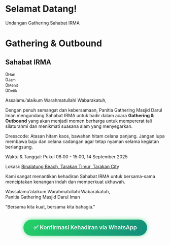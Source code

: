 
<html lang="id">
<head>
<meta charset="UTF-8" />
<meta name="viewport" content="width=device-width, initial-scale=1" />
<title>Undangan Gathering Sahabat IRMA</title>

<!-- Google Fonts -->
<link href="https://fonts.googleapis.com/css2?family=Great+Vibes&family=Poppins:wght@400;600;700&display=swap" rel="stylesheet" />

<style>
  /* --- Bagian CSS yang sebelumnya sudah ada --- */
  /* ... (potongan kode CSS sebelumnya tetap sama) ... */

  /* Tombol RSVP */
  .rsvp-btn {
    display: inline-block;
    margin: 2rem auto 0;
    padding: 0.9rem 2rem;
    font-size: 1.1rem;
    font-weight: 600;
    color: #fff;
    background: linear-gradient(135deg, #25D366, #128C7E);
    border-radius: 50px;
    text-decoration: none;
    text-align: center;
    transition: all 0.3s ease;
    box-shadow: 0 0 12px rgba(37, 211, 102, 0.6);
    animation: pulseWA 2s infinite;
  }
  .rsvp-btn:hover {
    transform: scale(1.05);
    box-shadow: 0 0 20px rgba(37, 211, 102, 0.9);
  }

  @keyframes pulseWA {
    0%, 100% { box-shadow: 0 0 12px rgba(37, 211, 102, 0.6); }
    50% { box-shadow: 0 0 22px rgba(37, 211, 102, 0.9); }
  }
</style>
</head>
<body>

<!-- Overlay Intro -->
<div id="convety-overlay">
  <h1>Selamat Datang!</h1>
  <p>Undangan Gathering Sahabat IRMA</p>
</div>

<div class="container">
  <h1>Gathering & Outbound</h1>
  <h2>Sahabat IRMA</h2>

  <!-- Countdown -->
  <div class="countdown" id="countdown">
    <div class="time-box"><span id="days">0</span><small>Hari</small></div>
    <div class="time-box"><span id="hours">0</span><small>Jam</small></div>
    <div class="time-box"><span id="minutes">0</span><small>Menit</small></div>
    <div class="time-box"><span id="seconds">0</span><small>Detik</small></div>
  </div>

  <p>Assalamu’alaikum Warahmatullahi Wabarakatuh,</p>

  <p>Dengan penuh semangat dan kebersamaan, Panitia Gathering Masjid Darul Iman mengundang Sahabat IRMA untuk hadir dalam acara <strong>Gathering & Outbound</strong> yang akan menjadi momen berharga untuk mempererat tali silaturahmi dan menikmati suasana alam yang menyegarkan.</p>

  <p><span class="highlight">Dresscode:</span> Atasan hitam kaos, bawahan hitam celana panjang. Jangan lupa membawa baju dan celana cadangan agar tetap nyaman selama kegiatan berlangsung.</p>

  <p><span class="highlight">Waktu & Tanggal:</span> Pukul 08:00 - 15:00, <time datetime="2025-09-14T08:00:00">14 September 2025</time></p>

  <p><span class="highlight">Lokasi:</span> 
    <a href="https://maps.app.goo.gl/t7p2FZ4JPdKgNfyLA?g_st=aw" target="_blank" rel="noopener" class="location-link">
      Binalatung Beach, Tarakan Timur, Tarakan City
    </a>
  </p>

  <p>Kami sangat menantikan kehadiran Sahabat IRMA untuk bersama-sama menciptakan kenangan indah dan memperkuat ukhuwah.</p>

  <p>Wassalamu’alaikum Warahmatullahi Wabarakatuh,<br/>Panitia Gathering Masjid Darul Iman</p>

  <div class="footer">"Bersama kita kuat, bersama kita bahagia."</div>

  <!-- Tombol RSVP -->
  <div style="text-align:center;">
    <a href="https://wa.me/6281234567890?text=Assalamu%27alaikum%2C%20saya%20ingin%20konfirmasi%20kehadiran%20Gathering%20Sahabat%20IRMA." 
       target="_blank" class="rsvp-btn" aria-label="Konfirmasi Kehadiran via WhatsApp">
       ✅ Konfirmasi Kehadiran via WhatsApp
    </a>
  </div>
</div>

<!-- Musik Background -->
<audio id="bg-music" autoplay loop preload="auto">
  <source src="https://cdn.pixabay.com/download/audio/2022/03/15/audio_1a1a7a7a7a.mp3?filename=chill-out-ambient-11043.mp3" type="audio/mpeg">
</audio>

<script>
  // Musik
  window.addEventListener('load', () => {
    const audio = document.getElementById('bg-music');
    if(audio) {
      audio.volume = 0.15;
      audio.play().catch(() => console.log("Autoplay dicegah browser"));
    }
  });

  // Countdown
  const eventDate = new Date("2025-09-14T08:00:00").getTime();
  const countdown = document.getElementById("countdown");

  function updateCountdown() {
    const now = new Date().getTime();
    const diff = eventDate - now;

    if (diff <= 0) {
      countdown.innerHTML = "<p style='text-align:center; font-size:1.3rem; color:#ffd700; font-weight:600;'>Acara Sedang Berlangsung 🎉</p>";
      clearInterval(timer);
      return;
    }

    const days = Math.floor(diff / (1000 * 60 * 60 * 24));
    const hours = Math.floor((diff % (1000 * 60 * 60 * 24)) / (1000 * 60 * 60));
    const minutes = Math.floor((diff % (1000 * 60 * 60)) / (1000 * 60));
    const seconds = Math.floor((diff % (1000 * 60)) / 1000);

    document.getElementById("days").textContent = days;
    document.getElementById("hours").textContent = hours;
    document.getElementById("minutes").textContent = minutes;
    document.getElementById("seconds").textContent = seconds;
  }

  const timer = setInterval(updateCountdown, 1000);
  updateCountdown();
</script>
</body>
</html>
